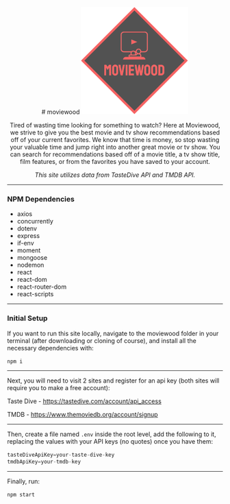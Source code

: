 <div style="text-align:center">
 # moviewood

<img src="./client/public/img/homeLogo.png" alt="Moviewood Logo" width="250" margin="auto" />

Tired of wasting time looking for something to watch? Here at Moviewood, we strive to give you the best movie and tv show recommendations based off of your current favorites. We know that time is money, so stop wasting your valuable time and jump right into another great movie or tv show. You can search for recommendations based off of a movie title, a tv show title, film features, or from the favorites you have saved to your account.

_This site utilizes data from TasteDive API and TMDB API._

</div>

---

### **NPM Dependencies**

* axios
* concurrently
* dotenv
* express
* if-env
* moment
* mongoose
* nodemon
* react
* react-dom
* react-router-dom
* react-scripts

---

### **Initial Setup**
If you want to run this site locally, navigate to the moviewood folder in your terminal (after downloading or cloning of course), and install all the necessary dependencies with:

```
npm i
```

---

Next, you will need to visit 2 sites and register for an api key (both sites will require you to make a free account):

Taste Dive - https://tastedive.com/account/api_access

TMDB - https://www.themoviedb.org/account/signup

---

Then, create a file named `.env` inside the root level, add the following to it, replacing the values with your API keys (no quotes) once you have them:

```js
tasteDiveApiKey=your-taste-dive-key
tmdbApiKey=your-tmdb-key

```

---

Finally, run:

```
npm start
```
